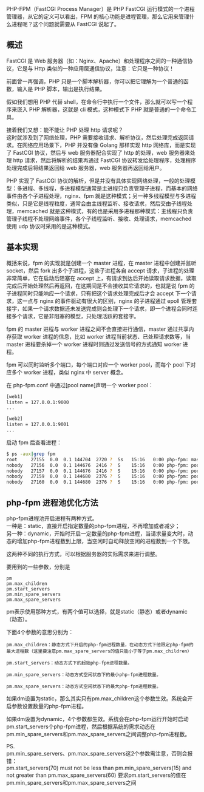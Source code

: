 

PHP-FPM（FastCGI Process Manager）是 PHP FastCGI 运行模式的一个进程管理器，从它的定义可以看出，FPM 的核心功能是进程管理，那么它用来管理什么进程呢？这个问题就需要从 FastCGI 说起了。

概述
--------
FastCGI 是 Web 服务器（如：Nginx、Apache）和处理程序之间的一种通信协议，它是与 Http 类似的一种应用层通信协议，注意：它只是一种协议！

前面曾一再强调，PHP 只是一个脚本解析器，你可以把它理解为一个普通的函数，输入是 PHP 脚本，输出是执行结果。

假如我们想用 PHP 代替 shell，在命令行中执行一个文件，那么就可以写一个程序来嵌入 PHP 解析器，这就是 cli 模式，这种模式下 PHP 就是普通的一个命令工具。

接着我们又想：能不能让 PHP 处理 http 请求呢？  
这时就涉及到了网络处理，PHP 需要接收请求、解析协议，然后处理完成返回请求。在网络应用场景下，PHP 并没有像 Golang 那样实现 http 网络库，而是实现了 FastCGI 协议，然后与 web 服务器配合实现了 http 的处理，web 服务器来处理 http 请求，然后将解析的结果再通过 FastCGI 协议转发给处理程序，处理程序处理完成后将结果返回给 web 服务器，web 服务器再返回给用户。


PHP 实现了 FastCGI 协议的解析，但是并没有具体实现网络处理，一般的处理模型：多进程、多线程，多进程模型通常是主进程只负责管理子进程，而基本的网络事件由各个子进程处理，nginx、fpm 就是这种模式；另一种多线程模型与多进程类似，只是它是线程粒度，通常会由主线程监听、接收请求，然后交由子线程处理，memcached 就是这种模式，有的也是采用多进程那种模式：主线程只负责管理子线程不处理网络事件，各个子线程监听、接收、处理请求，memcached 使用 udp 协议时采用的是这种模式。


基本实现
----------
概括来说，fpm 的实现就是创建一个 master 进程，在 master 进程中创建并监听 socket，然后 fork 出多个子进程，这些子进程各自 accept 请求，子进程的处理非常简单，它在启动后阻塞在 accept 上，有请求到达后开始读取请求数据，读取完成后开始处理然后再返回，在这期间是不会接收其它请求的，也就是说 fpm 的子进程同时只能响应一个请求，只有把这个请求处理完成后才会 accept 下一个请求，这一点与 nginx 的事件驱动有很大的区别，nginx 的子进程通过 epoll 管理套接字，如果一个请求数据还未发送完成则会处理下一个请求，即一个进程会同时连接多个请求，它是非阻塞的模型，只处理活跃的套接字。

fpm 的 master 进程与 worker 进程之间不会直接进行通信，master 通过共享内存获取 worker 进程的信息，比如 worker 进程当前状态、已处理请求数等，当 master 进程要杀掉一个 worker 进程时则通过发送信号的方式通知 worker 进程。


fpm 可以同时监听多个端口，每个端口对应一个 worker pool，而每个 pool 下对应多个 worker 进程，类似 nginx 中 server 概念。

在 php-fpm.conf 中通过[pool name]声明一个 worker pool：
```sh
[web1]
listen = 127.0.0.1:9000
...

[web2]
listen = 127.0.0.1:9001
...
```

启动 fpm 后查看进程：
```sh
$ ps -aux|grep fpm
root     27155  0.0  0.1 144704  2720 ?  Ss   15:16   0:00 php-fpm: master process (/usr/local/php7/etc/php-fpm.conf)
nobody   27156  0.0  0.1 144676  2416 ?  S    15:16   0:00 php-fpm: pool web1
nobody   27157  0.0  0.1 144676  2416 ?  S    15:16   0:00 php-fpm: pool web1
nobody   27159  0.0  0.1 144680  2376 ?  S    15:16   0:00 php-fpm: pool web2
nobody   27160  0.0  0.1 144680  2376 ?  S    15:16   0:00 php-fpm: pool web2
```





php-fpm 进程池优化方法
------------------
php-fpm进程池开启进程有两种方式。  
一种是：static，直接开启指定数量的php-fpm进程，不再增加或者减少；  
另一种：dynamic，开始时开启一定数量的php-fpm进程，当请求量变大时，动态的增加php-fpm进程数到上限，当空闲时自动释放空闲的进程数到一个下限。  

这两种不同的执行方式，可以根据服务器的实际需求来进行调整。

要用到的一些参数，分别是
```
pm
pm.max_children
pm.start_servers
pm.min_spare_servers
pm.max_spare_servers
```
pm表示使用那种方式，有两个值可以选择，就是static（静态）或者dynamic（动态）。

下面4个参数的意思分别为：
```
pm.max_children：静态方式下开启的php-fpm进程数量，在动态方式下他限定php-fpm的最大进程数（这里要注意pm.max_spare_servers的值只能小于等于pm.max_children）

pm.start_servers：动态方式下的起始php-fpm进程数量。

pm.min_spare_servers：动态方式空闲状态下的最小php-fpm进程数量。

pm.max_spare_servers：动态方式空闲状态下的最大php-fpm进程数量。
```

如果dm设置为static，那么其实只有pm.max_children这个参数生效。系统会开启参数设置数量的php-fpm进程。

如果dm设置为dynamic，4个参数都生效。系统会在php-fpm运行开始时启动pm.start_servers个php-fpm进程，然后根据系统的需求动态在pm.min_spare_servers和pm.max_spare_servers之间调整php-fpm进程数。


PS.  
pm.min_spare_servers、pm.max_spare_servers这2个参数需注意，否则会报错：  
pm.start_servers(70) must not be less than pm.min_spare_servers(15) and not greater than pm.max_spare_servers(60)
要求pm.start_servers的值在pm.min_spare_servers和pm.max_spare_servers之间








